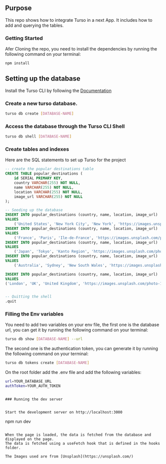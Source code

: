 ## Purpose

This repo shows how to integrate Turso in a next App. It includes how to add and querying the tables.

### Getting Started

Afer Cloning the repo, you need to install the dependencies by running the following command on your terminal:

```sh
npm install
```

## Setting up the database

Install the Turso CLI by following the [Documentation](https://docs.turso.tech/reference/turso-cli#installation)


### Create a new turso database.

```sh
turso db create [DATABASE-NAME]
```

### Access the database through the Turso CLI Shell
    
```sh
turso db shell [DATABASE-NAME]
```

### Create tables and indexes

Here are the SQL statements to set up Turso for the project

```sql
-- create the popular destinations table
CREATE TABLE popular_destinations (
    id SERIAL PRIMARY KEY,
    country VARCHAR(255) NOT NULL,
    name VARCHAR(255) NOT NULL,
    location VARCHAR(255) NOT NULL,
    image_url VARCHAR(255) NOT NULL
);

-- Seeding up the database
INSERT INTO popular_destinations (country, name, location, image_url)
VALUES
    ('United States', 'New York City', 'New York', 'https://images.unsplash.com/photo-1485871981521-5b1fd3805eee?ixlib=rb-4.0.3&ixid=MnwxMjA3fDB8MHxzZWFyY2h8M3x8bmV3JTIweW9ya3xlbnwwfDB8MHx8&auto=format&fit=crop&w=500&q=60');
INSERT INTO popular_destinations (country, name, location, image_url)
VALUES
    ('France', 'Paris', 'Ile-de-France', 'https://images.unsplash.com/photo-1502602898657-3e91760cbb34?ixlib=rb-4.0.3&ixid=MnwxMjA3fDB8MHxzZWFyY2h8M3x8cGFyaXN8ZW58MHwwfDB8fA%3D%3D&auto=format&fit=crop&w=500&q=60');
INSERT INTO popular_destinations (country, name, location, image_url)
VALUES
	('Japan', 'Tokyo', 'Kanto Region', 'https://images.unsplash.com/photo-1578469645742-46cae010e5d4?ixlib=rb-4.0.3&ixid=MnwxMjA3fDB8MHxzZWFyY2h8NXx8a3lvdG98ZW58MHwwfDB8fA%3D%3D&auto=format&fit=crop&w=500&q=60');
INSERT INTO popular_destinations (country, name, location, image_url)
VALUES
	('Australia', 'Sydney', 'New South Wales', 'https://images.unsplash.com/photo-1526958977630-bc61b30a2009?ixlib=rb-4.0.3&ixid=MnwxMjA3fDB8MHxwaG90by1wYWdlfHx8fGVufDB8fHx8&auto=format&fit=crop&w=870&q=80');

INSERT INTO popular_destinations (country, name, location, image_url)
VALUES
('London', 'UK', 'United Kingdom', 'https://images.unsplash.com/photo-1513635269975-59663e0ac1ad?ixlib=rb-4.0.3&ixid=MnwxMjA3fDB8MHxzZWFyY2h8Mnx8bG9uZG9ufGVufDB8fDB8fA%3D%3D&auto=format&fit=crop&w=500&q=60');


-- Quitting the shell
.quit

```


### Filling the Env variables
You need to add two variables on your env file, the first one is the database url, you can get it by running the following command on your terminal:


```sh
turso db show [DATABASE-NAME] --url
```
The second one is the authentication token, you can generate it by running the following command on your terminal:
```sh
turso db tokens create [DATABASE-NAME] 
```

On the root folder add the .env file and add the following variables:
```sh
url=YOUR_DATABASE_URL
authToken=YOUR_AUTH_TOKEN
```
```

### Running the dev server


Start the development server on http://localhost:3000
```
npm run dev
```

When the page is loaded, the data is fetched from the database and displayed on the page.
The data is fetched using a useFetch hook that is defined in the hooks folder.

The Images used are from [Unsplash](https://unsplash.com/)


